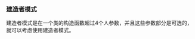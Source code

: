### [建造者模式](https://blog.csdn.net/ShuSheng0007/article/details/86619675)
建造者模式是在一个类的构造函数超过4个人参数，并且这些参数部分是可选的，就可以考虑使用建造者模式。
